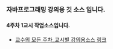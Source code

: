 ### 자바프로그래밍 강의용 깃 소스 입니다.
#### 4주차 1교시 작업소스입니다.
- [교수의 모든 주차_교시별 강의용소스 링크](https://github.com/kimilguk/java/branches/all)
